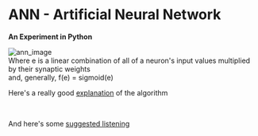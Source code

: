 ANN - Artificial Neural Network
===


<strong>An Experiment in Python</strong>

<img src="http://home.agh.edu.pl/~vlsi/AI/backp_t_en/backprop_files/img19.gif" alt="ann_image" />
<br>
Where e is a linear combination of all of a neuron's input values multiplied by their synaptic weights
<br>
and, generally, f(e) = sigmoid(e)
<br>

Here's a really good <a href="http://home.agh.edu.pl/~vlsi/AI/backp_t_en/backprop.html">explanation</a> of the algorithm

<br>

And here's some <a href="http://www.youtube.com/watch?v=y9L5zbaQML0">suggested listening</a>
